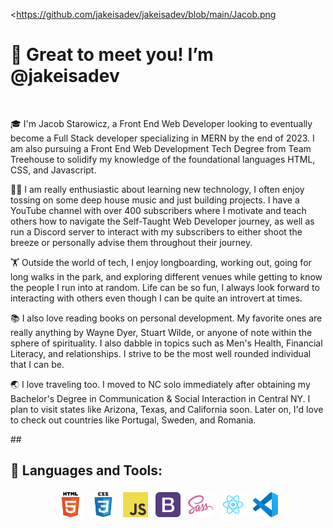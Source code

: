 <https://github.com/jakeisadev/jakeisadev/blob/main/Jacob.png
<h1>👋 Great to meet you! I’m @jakeisadev</h1><br>

:mortar_board: I'm Jacob Starowicz, a Front End Web Developer looking to eventually become a Full Stack developer specializing in MERN by the end of 2023. I am also pursuing a Front End Web Development Tech Degree from Team Treehouse to solidify my knowledge of the foundational languages HTML, CSS, and Javascript.

:man_technologist: I am really enthusiastic about learning new technology, I often enjoy tossing on some deep house music and just building projects. I have a YouTube channel with over 400 subscribers where I motivate and teach others how to navigate the Self-Taught Web Developer journey, as well as run a Discord server to interact with my subscribers to either shoot the breeze or personally advise them throughout their journey.

:weight_lifting: Outside the world of tech, I enjoy longboarding, working out, going for long walks in the park, and exploring different venues while getting to know the people I run into at random. Life can be so fun, I always look forward to interacting with others even though I can be quite an introvert at times.

:books: I also love reading books on personal development. My favorite ones are really anything by Wayne Dyer, Stuart Wilde, or anyone of note within the sphere of spirituality. I also dabble in topics such as Men's Health, Financial Literacy, and relationships. I strive to be the most well rounded individual that I can be.

:earth_asia: I love traveling too. I moved to NC solo immediately after obtaining my Bachelor's Degree in Communication & Social Interaction in Central NY. I plan to visit states like Arizona, Texas, and California soon. Later on, I'd love to check out countries like Portugal, Sweden, and Romania.

##<h2> 🧰  Languages and Tools:</h2>
<p align="center">
<img src="https://raw.githubusercontent.com/github/explore/80688e429a7d4ef2fca1e82350fe8e3517d3494d/topics/html/html.png" alt="HTML" height="40" style="vertical-align:top; margin:4px">
<img src="https://raw.githubusercontent.com/github/explore/80688e429a7d4ef2fca1e82350fe8e3517d3494d/topics/css/css.png" alt="CSS" height="40" style="vertical-align:top; margin:4px">
<img src="https://raw.githubusercontent.com/github/explore/80688e429a7d4ef2fca1e82350fe8e3517d3494d/topics/javascript/javascript.png" alt="JavaScript" height="40" style="vertical-align:top; margin:4px">
<img src="https://raw.githubusercontent.com/github/explore/80688e429a7d4ef2fca1e82350fe8e3517d3494d/topics/bootstrap/bootstrap.png" alt="Bootstrap" height="40" style="vertical-align:top; margin:4px">
<img src="https://raw.githubusercontent.com/github/explore/80688e429a7d4ef2fca1e82350fe8e3517d3494d/topics/sass/sass.png" alt="Sass" height="40" style="vertical-align:top; margin:4px">
<img src="https://raw.githubusercontent.com/github/explore/80688e429a7d4ef2fca1e82350fe8e3517d3494d/topics/react/react.png" alt="Sass" height="40" style="vertical-align:top; margin:4px">
<img src="https://raw.githubusercontent.com/github/explore/80688e429a7d4ef2fca1e82350fe8e3517d3494d/topics/visual-studio-code/visual-studio-code.png" alt="VS Code" height="40" style="vertical-align:top; margin:4px">
</p>

<!---
jakeisadev/jakeisadev is a ✨ special ✨ repository because its `README.md` (this file) appears on your GitHub profile.
You can click the Preview link to take a look at your changes.
--->
